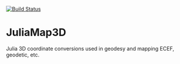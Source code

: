 [![Build Status](https://travis-ci.com/scivision/JuliaMap3D.svg?branch=master)](https://travis-ci.com/scivision/JuliaMap3D)

# JuliaMap3D

Julia 3D coordinate conversions used in geodesy and mapping ECEF, geodetic, etc.
